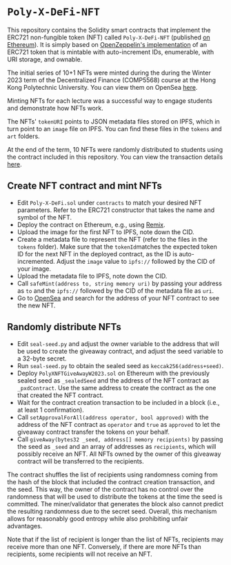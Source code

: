 # `Poly-X-DeFi-NFT`

This repository contains the Solidity smart contracts that implement the ERC721 non-fungible token (NFT) called `Poly-X-DeFi-NFT` (published [on Ethereum](https://etherscan.io/token/0x6b0770ef27310057dc3269b67f8c725e7661518d)). It is simply based on [OpenZeppelin's implementation](https://wizard.openzeppelin.com/#erc721) of an ERC721 token that is mintable with auto-increment IDs, enumerable, with URI storage, and ownable.

The initial series of 10+1 NFTs were minted during the during the Winter 2023 term of the Decentralized Finance (COMP5568) course at the Hong Kong Polytechnic University. You can view them on OpenSea [here](https://opensea.io/collection/poly-x-defi-nft).

Minting NFTs for each lecture was a successful way to engage students and demonstrate how NFTs work.

The NFTs' `tokenURI` points to JSON metadata files stored on IPFS, which in turn point to an `image` file on IPFS. You can find these files in the `tokens` and `art` folders.

At the end of the term, 10 NFTs were randomly distributed to students using the contract included in this repository. You can view the transaction details [here](https://etherscan.io/tx/0xb27d9fbbc826976c34fed0294e1f304abe04e0af42458e2be415ed5a0f75d2a8).

## Create NFT contract and mint NFTs
- Edit `Poly-X-DeFi.sol` under `contracts` to match your desired NFT parameters. Refer to the ERC721 constructor that takes the name and symbol of the NFT.
- Deploy the contract on Ethereum, e.g., using [Remix](https://remix.ethereum.org/).
- Upload the image for the first NFT to IPFS, note down the CID.
- Create a metadata file to represent the NFT (refer to the files in the `tokens` folder). Make sure that the `tokenId`matches the expected token ID for the next NFT in the deployed contract, as the ID is auto-incremented. Adjust the `image` value to `ipfs://` followed by the CID of your image.
- Upload the metadata file to IPFS, note down the CID.
- Call `safeMint(address to, string memory uri)` by passing your address as `to` and the `ipfs://` followed by the CID of the metadata file as `uri`.
- Go to [OpenSea](https://opensea.io/) and search for the address of your NFT contract to see the new NFT.

## Randomly distribute NFTs
- Edit `seal-seed.py` and adjust the owner variable to the address that will be used to create the giveaway contract, and adjust the seed variable to a 32-byte secret.
- Run `seal-seed.py` to obtain the sealed seed as `keccak256(address+seed)`.
- Deploy `PolyXNFTGiveAwayW2023.sol` on Ethereum with the previously sealed seed as `_sealedSeed` and the address of the NFT contract as `_pxdContract`. Use the same address to create the contract as the one that created the NFT contract.
- Wait for the contract creation transaction to be included in a block (i.e., at least 1 confirmation).
- Call `setApprovalForAll(address operator, bool approved)` with the address of the NFT contract as `operator` and `true` as `approved` to let the giveaway contract transfer the tokens on your behalf.
- Call `giveAway(bytes32 _seed, address[] memory recipients)` by passing the seed as `_seed` and an array of addresses as `recipients`, which will possibly receive an NFT. All NFTs owned by the owner of this giveaway contract will be transferred to the recipients.

The contract shuffles the list of recipients using randomness coming from the hash of the block that included the contract creation transaction, and the seed. This way, the owner of the contract has no control over the randomness that will be used to distribute the tokens at the time the seed is committed. The miner/validator that generates the block also cannot predict the resulting randomness due to the secret seed. Overall, this mechanism allows for reasonably good entropy while also prohibiting unfair advantages.

Note that if the list of recipient is longer than the list of NFTs, recipients may receive more than one NFT. Conversely, if there are more NFTs than recipients, some recipients will not receive an NFT.